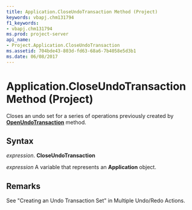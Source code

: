 ```yaml
---
title: Application.CloseUndoTransaction Method (Project)
keywords: vbapj.chm131794
f1_keywords:
- vbapj.chm131794
ms.prod: project-server
api_name:
- Project.Application.CloseUndoTransaction
ms.assetid: 704bde43-803d-fd63-68a6-7b4058e5d3b1
ms.date: 06/08/2017
---
```



# Application.CloseUndoTransaction Method (Project)

Closes an undo set for a series of operations previously created by  **[OpenUndoTransaction](Project.Application.OpenUndoTransaction.md)** method.


## Syntax

 _expression_. **CloseUndoTransaction**

 _expression_ A variable that represents an **Application** object.


## Remarks

See "Creating an Undo Transaction Set" in Multiple Undo/Redo Actions.


